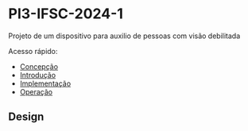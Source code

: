 # PI3-IFSC-2024-1

Projeto de um dispositivo para auxilio de pessoas com visão debilitada

Acesso rápido:

  - [Concepção](./concepção.md)
  - [Introdução](./README.md)
  - [Implementação](./implementação.md)
  - [Operação](./operação.md)

## Design

